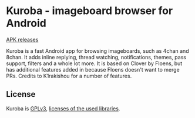 # Kuroba - imageboard browser for Android  
[APK releases](https://github.com/Adamantcheese/Clover4/releases)

Kuroba is a fast Android app for browsing imageboards, such as 4chan and 8chan. It adds inline replying, thread watching, notifications, themes, pass support, filters and a whole lot more. It is based on Clover by Floens, but has additional features added in because Floens doesn't want to merge PRs. Credits to K1rakishou for a number of features.

## License
Kuroba is [GPLv3](https://github.com/Adamantcheese/Kuroba/blob/master/COPYING.txt), [licenses of the used libraries](https://github.com/Adamantcheese/Kuroba/blob/dev/Kuroba/app/src/main/assets/html/licenses.html).
